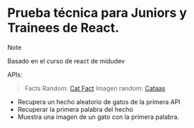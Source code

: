 # Prueba técnica para Juniors y Trainees de React.

>[!NOTE]
>Basado en el curso de react de midudev

APIs:

> Facts Random: [Cat Fact](https://catfact.ninja/fact)
> Imagen random: [Cataas](https://cataas.com/cat/says/hello)

- Recupera un hecho aleatorio de gatos de la primera API
- Recuperar la primera palabra del hecho
- Muestra una imagen de un gato con la primera palabra.
